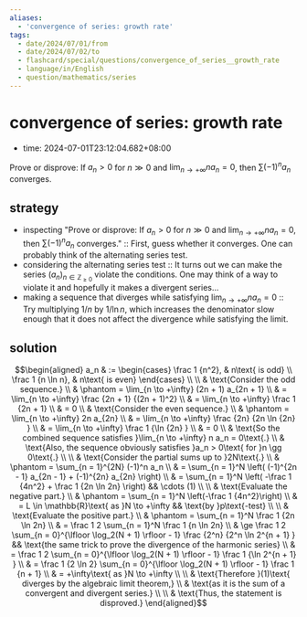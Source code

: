 ```yaml
---
aliases:
  - 'convergence of series: growth rate'
tags:
  - date/2024/07/01/from
  - date/2024/07/02/to
  - flashcard/special/questions/convergence_of_series__growth_rate
  - language/in/English
  - question/mathematics/series
---
```


# convergence of series: growth rate

- time: 2024-07-01T23:12:04.682+08:00

Prove or disprove: If $a_n > 0$ for $n \gg 0$ and $\lim_{n \to +\infty} n a_n = 0$, then $\sum (-1)^n a_n$ converges.

## strategy

- inspecting "Prove or disprove: If $a_n > 0$ for $n \gg 0$ and $\lim_{n \to +\infty} n a_n = 0$, then $\sum (-1)^n a_n$ converges." :: First, guess whether it converges. One can probably think of the alternating series test. <!--SR:!2024-08-12,29,270-->
- considering the alternating series test :: It turns out we can make the series $(a_n)_{n \in \mathbb{Z}_{\ge 0} }$ violate the conditions. One may think of a way to violate it and hopefully it makes a divergent series... <!--SR:!2024-09-09,48,290-->
- making a sequence that diverges while satisfying $\lim_{n \to +\infty} n a_n = 0$ :: Try multiplying $1 / n$ by $1 / \ln n$, which increases the denominator slow enough that it does not affect the divergence while satisfying the limit. <!--SR:!2024-08-14,30,270-->

## solution

$$\begin{aligned}
a_n & := \begin{cases} \frac 1 {n^2}, & n\text{ is odd} \\ \frac 1 {n \ln n}, & n\text{ is even} \end{cases} \\
\\
& \text{Consider the odd sequence.} \\
& \phantom = \lim_{n \to +\infty} (2n + 1) a_{2n + 1} \\
& = \lim_{n \to +\infty} \frac {2n + 1} {(2n + 1)^2} \\
& = \lim_{n \to +\infty} \frac 1 {2n + 1} \\
& = 0 \\
& \text{Consider the even sequence.} \\
& \phantom = \lim_{n \to +\infty} 2n a_{2n} \\
& = \lim_{n \to +\infty} \frac {2n} {2n \ln {2n} } \\
& = \lim_{n \to +\infty} \frac 1 {\ln {2n} } \\
& = 0 \\
& \text{So the combined sequence satisfies }\lim_{n \to +\infty} n a_n = 0\text{.} \\
& \text{Also, the sequence obviously satisfies }a_n > 0\text{ for }n \gg 0\text{.} \\
\\
& \text{Consider the partial sums up to }2N\text{.} \\
& \phantom = \sum_{n = 1}^{2N} (-1)^n a_n \\
& = \sum_{n = 1}^N \left( (-1)^{2n - 1} a_{2n - 1} + (-1)^{2n} a_{2n} \right) \\
& = \sum_{n = 1}^N \left( -\frac 1 {4n^2} + \frac 1 {2n \ln 2n} \right) && \cdots (1) \\
\\
& \text{Evaluate the negative part.} \\
& \phantom = \sum_{n = 1}^N \left(-\frac 1 {4n^2}\right) \\
& = L \in \mathbb{R}\text{ as }N \to +\infty && \text{by }p\text{-test} \\
\\
& \text{Evaluate the positive part.} \\
& \phantom = \sum_{n = 1}^N \frac 1 {2n \ln 2n} \\
& = \frac 1 2 \sum_{n = 1}^N \frac 1 {n \ln 2n} \\
& \ge \frac 1 2 \sum_{n = 0}^{\lfloor \log_2(N + 1) \rfloor - 1} \frac {2^n} {2^n \ln 2^{n + 1} } && \text{the same trick to prove the divergence of the harmonic series} \\
& = \frac 1 2 \sum_{n = 0}^{\lfloor \log_2(N + 1) \rfloor - 1} \frac 1 {\ln 2^{n + 1} } \\
& = \frac 1 {2 \ln 2} \sum_{n = 0}^{\lfloor \log_2(N + 1) \rfloor - 1} \frac 1 {n + 1} \\
& = +\infty\text{ as }N \to +\infty \\
\\
& \text{Therefore }(1)\text{ diverges by the algebraic limit theorem,} \\
& \text{as it is the sum of a convergent and divergent series.} \\
\\
& \text{Thus, the statement is disproved.}
\end{aligned}$$
